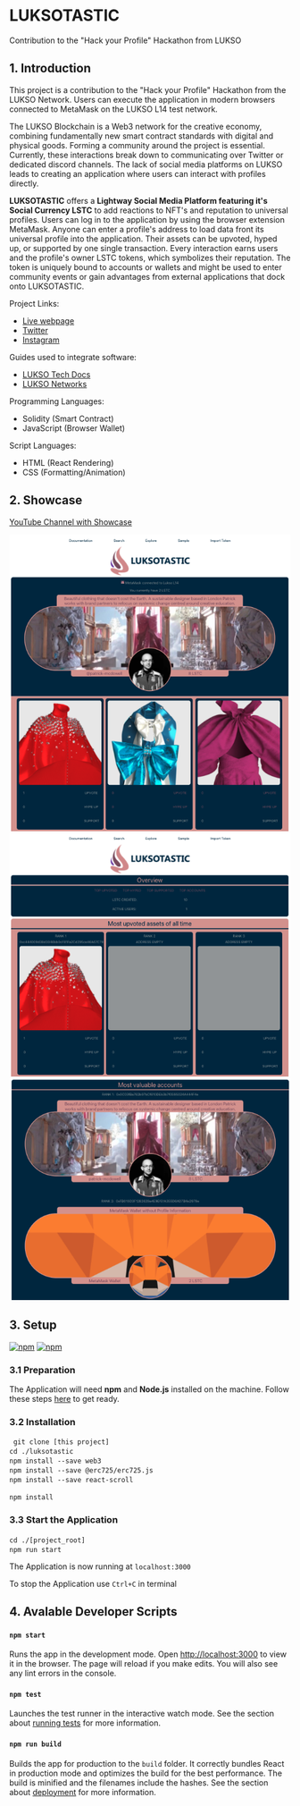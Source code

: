 # LUKSOTASTIC

Contribution to the "Hack your Profile" Hackathon from LUKSO

## 1. Introduction

This project is a contribution to the "Hack your Profile" Hackathon from the LUKSO Network. Users can execute the application in modern browsers connected to MetaMask on the LUKSO L14 test network.

The LUKSO Blockchain is a Web3 network for the creative economy, combining fundamentally new smart contract standards with digital and physical goods. Forming a community around the project is essential. Currently, these interactions break down to communicating over Twitter or dedicated discord channels. The lack of social media platforms on LUKSO leads to creating an application where users can interact with profiles directly.

**LUKSOTASTIC** offers a **Lightway Social Media Platform featuring it's Social Currency LSTC** to add reactions to NFT's and reputation to universal profiles. Users can log in to the application by using the browser extension MetaMask. Anyone can enter a profile's address to load data front its universal profile into the application. Their assets can be upvoted, hyped up, or supported by one single transaction. Every interaction earns users and the profile's owner LSTC tokens, which symbolizes their reputation. The token is uniquely bound to accounts or wallets and might be used to enter community events or gain advantages from external applications that dock onto LUKSOTASTIC.

Project Links:

- [Live webpage](https://www.luksotastic.com)
- [Twitter](https://twitter.com/luksotasticapp)
- [Instagram](https://www.instagram.com/luksotastic/)

Guides used to integrate software:

- [LUKSO Tech Docs](https://docs.lukso.tech/tools/getting-started)
- [LUKSO Networks](https://docs.lukso.tech/networks/l14-testnet/)

Programming Languages:

- Solidity (Smart Contract)
- JavaScript (Browser Wallet)

Script Languages:

- HTML (React Rendering)
- CSS (Formatting/Animation)

## 2. Showcase

[YouTube Channel with Showcase](https://www.youtube.com/channel/UCy1csiV8jDnhyQ5mineUXVA/featured)

![luksotastic_showcase_1](./public/luksotastic_showcase_1.png)
![luksotastic_showcase_2](./public/luksotastic_showcase_2.png)
![luksotastic_showcase_3](./public/luksotastic_showcase_3.png)

## 3. Setup

[![npm](https://img.shields.io/badge/npm-package-blue)](https://www.npmjs.com/) [![npm](https://img.shields.io/badge/nodejs-package-blue)](https://nodejs.org/en/)

### 3.1 Preparation

The Application will need **npm** and **Node.js** installed on the machine. Follow these steps [here](https://www.npmjs.com/get-npm) to get ready.

### 3.2 Installation

` git clone [this project]`<br/>
`cd ./luksotastic`<br/>
`npm install --save web3`<br/>
`npm install --save @erc725/erc725.js`<br/>
`npm install --save react-scroll`

`npm install`

### 3.3 Start the Application

`cd ./[project_root]`<br/>
`npm run start`

The Application is now running at
`localhost:3000`

To stop the Application use `Ctrl+C` in terminal

## 4. Avalable Developer Scripts

#### `npm start`

Runs the app in the development mode. Open [http://localhost:3000](http://localhost:3000) to view it in the browser. The page will reload if you make edits. You will also see any lint errors in the console.

#### `npm test`

Launches the test runner in the interactive watch mode. See the section about [running tests](https://facebook.github.io/create-react-app/docs/running-tests) for more information.

#### `npm run build`

Builds the app for production to the `build` folder. It correctly bundles React in production mode and optimizes the build for the best performance. The build is minified and the filenames include the hashes. See the section about [deployment](https://facebook.github.io/create-react-app/docs/deployment) for more information.
